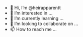 - 👋 Hi, I’m @heirapparentt
- 👀 I’m interested in ...
- 🌱 I’m currently learning ...
- 💞️ I’m looking to collaborate on ...
- 📫 How to reach me ...

<!---
heirapparentt/heirapparentt is a ✨ special ✨ repository because its `README.md` (this file) appears on your GitHub profile.
You can click the Preview link to take a look at your changes.
--->
